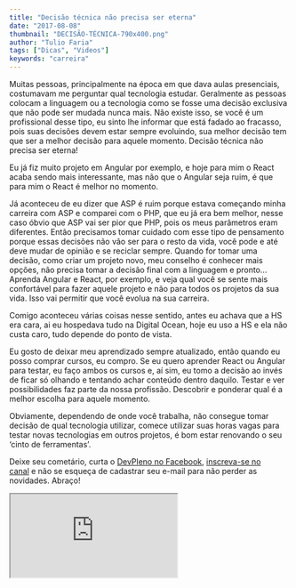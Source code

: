```yaml
---
title: "Decisão técnica não precisa ser eterna"
date: "2017-08-08"
thumbnail: "DECISÃO-TÉCNICA-790x400.png"
author: "Tulio Faria"
tags: ["Dicas", "Videos"]
keywords: "carreira"
---
```



Muitas pessoas, principalmente na época em que dava aulas presenciais, costumavam me perguntar qual tecnologia estudar. Geralmente as pessoas colocam a linguagem ou a tecnologia como se fosse uma decisão exclusiva que não pode ser mudada nunca mais. Não existe isso, se você é um profissional desse tipo, eu sinto lhe informar que está fadado ao fracasso, pois suas decisões devem estar sempre evoluindo, sua melhor decisão tem que ser a melhor decisão para aquele momento. Decisão técnica não precisa ser eterna!

Eu já fiz muito projeto em Angular por exemplo, e hoje para mim o React acaba sendo mais interessante, mas não que o Angular seja ruim, é que para mim o React é melhor no momento. 

Já aconteceu de eu dizer que ASP é ruim porque estava começando minha carreira com ASP e comparei com o PHP, que eu já era bem melhor, nesse caso óbvio que ASP vai ser pior que PHP, pois os meus parâmetros eram diferentes. Então precisamos tomar cuidado com esse tipo de pensamento porque essas decisões não vão ser para o resto da vida, você pode e até deve mudar de opinião e se reciclar sempre. Quando for tomar uma decisão, como criar um projeto novo, meu conselho é conhecer mais opções, não precisa tomar a decisão final com a linguagem e pronto… Aprenda Angular e React, por exemplo, e veja qual você se sente mais confortável para fazer aquele projeto e não para todos os projetos da sua vida. Isso vai permitir que você evolua na sua carreira.

Comigo aconteceu várias coisas nesse sentido, antes eu achava que a HS era cara, ai eu hospedava tudo na Digital Ocean, hoje eu uso a HS e ela não custa caro, tudo depende do ponto de vista.

Eu gosto de deixar meu aprendizado sempre atualizado, então quando eu posso comprar cursos, eu compro. Se eu quero aprender React ou Angular para testar, eu faço ambos os cursos e, aí sim, eu tomo a decisão ao invés de ficar só olhando e tentando achar conteúdo dentro daquilo. Testar e ver possibilidades faz parte da nossa profissão. Descobrir e ponderar qual é a melhor escolha para aquele momento.

Obviamente, dependendo de onde você trabalha, não consegue tomar decisão de qual tecnologia utilizar, comece utilizar suas horas vagas para testar novas tecnologias em outros projetos, é bom estar renovando o seu ‘cinto de ferramentas’.

 Deixe seu cometário, curta o [DevPleno no Facebook](https://www.facebook.com/devpleno), [inscreva-se no canal](https://www.youtube.com/devplenocom) e não se esqueça de cadastrar seu e-mail para não perder as novidades. Abraço!


 <div class="embed-responsive embed-responsive-16by9"> 
 <iframe class="embed-responsive-item" src="https://www.youtube.com/embed/p4-XQvw5VSM" allowfullscreen></iframe> 
 </div>